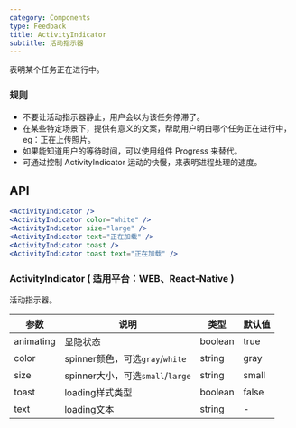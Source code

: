 ```yaml
---
category: Components
type: Feedback
title: ActivityIndicator
subtitle: 活动指示器
---
```



表明某个任务正在进行中。

### 规则
- 不要让活动指示器静止，用户会以为该任务停滞了。
- 在某些特定场景下，提供有意义的文案，帮助用户明白哪个任务正在进行中，eg：正在上传照片。
- 如果能知道用户的等待时间，可以使用组件 Progress 来替代。
- 可通过控制 ActivityIndicator 运动的快慢，来表明进程处理的速度。


## API

```jsx
<ActivityIndicator />
<ActivityIndicator color="white" />
<ActivityIndicator size="large" />
<ActivityIndicator text="正在加载" />
<ActivityIndicator toast />
<ActivityIndicator toast text="正在加载" />
```

### ActivityIndicator ( 适用平台：WEB、React-Native )

活动指示器。

| 参数      | 说明                  | 类型      |默认值 |
|-----------|----------------------|----------|---------|
|  animating  | 显隐状态 | boolean  | true  |
|  color  | spinner颜色，可选`gray`/`white` | string  | gray  |
|  size  | spinner大小，可选`small`/`large` | string  | small  |
|  toast  | loading样式类型 | boolean  | false  |
|  text  | loading文本 | string |  -   |
